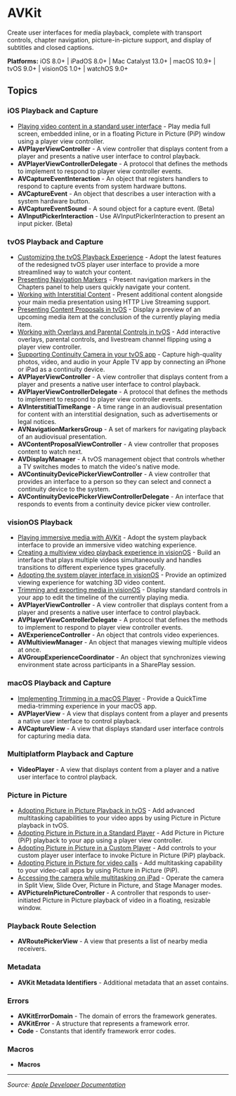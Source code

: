 # AVKit

Create user interfaces for media playback, complete with transport controls, chapter navigation, picture-in-picture support, and display of subtitles and closed captions.

**Platforms:** iOS 8.0+ | iPadOS 8.0+ | Mac Catalyst 13.0+ | macOS 10.9+ | tvOS 9.0+ | visionOS 1.0+ | watchOS 9.0+

## Topics

### iOS Playback and Capture
- [Playing video content in a standard user interface](https://developer.apple.com/documentation/avkit/playing_video_content_in_a_standard_user_interface) - Play media full screen, embedded inline, or in a floating Picture in Picture (PiP) window using a player view controller.
- **AVPlayerViewController** - A view controller that displays content from a player and presents a native user interface to control playback.
- **AVPlayerViewControllerDelegate** - A protocol that defines the methods to implement to respond to player view controller events.
- **AVCaptureEventInteraction** - An object that registers handlers to respond to capture events from system hardware buttons.
- **AVCaptureEvent** - An object that describes a user interaction with a system hardware button.
- **AVCaptureEventSound** - A sound object for a capture event. (Beta)
- **AVInputPickerInteraction** - Use AVInputPickerInteraction to present an input picker. (Beta)

### tvOS Playback and Capture
- [Customizing the tvOS Playback Experience](https://developer.apple.com/documentation/avkit/customizing_the_tvos_playback_experience) - Adopt the latest features of the redesigned tvOS player user interface to provide a more streamlined way to watch your content.
- [Presenting Navigation Markers](https://developer.apple.com/documentation/avkit/presenting_navigation_markers) - Present navigation markers in the Chapters panel to help users quickly navigate your content.
- [Working with Interstitial Content](https://developer.apple.com/documentation/avkit/working_with_interstitial_content) - Present additional content alongside your main media presentation using HTTP Live Streaming support.
- [Presenting Content Proposals in tvOS](https://developer.apple.com/documentation/avkit/presenting_content_proposals_in_tvos) - Display a preview of an upcoming media item at the conclusion of the currently playing media item.
- [Working with Overlays and Parental Controls in tvOS](https://developer.apple.com/documentation/avkit/working_with_overlays_and_parental_controls_in_tvos) - Add interactive overlays, parental controls, and livestream channel flipping using a player view controller.
- [Supporting Continuity Camera in your tvOS app](https://developer.apple.com/documentation/avkit/supporting_continuity_camera_in_your_tvos_app) - Capture high-quality photos, video, and audio in your Apple TV app by connecting an iPhone or iPad as a continuity device.
- **AVPlayerViewController** - A view controller that displays content from a player and presents a native user interface to control playback.
- **AVPlayerViewControllerDelegate** - A protocol that defines the methods to implement to respond to player view controller events.
- **AVInterstitialTimeRange** - A time range in an audiovisual presentation for content with an interstitial designation, such as advertisements or legal notices.
- **AVNavigationMarkersGroup** - A set of markers for navigating playback of an audiovisual presentation.
- **AVContentProposalViewController** - A view controller that proposes content to watch next.
- **AVDisplayManager** - A tvOS management object that controls whether a TV switches modes to match the video's native mode.
- **AVContinuityDevicePickerViewController** - A view controller that provides an interface to a person so they can select and connect a continuity device to the system.
- **AVContinuityDevicePickerViewControllerDelegate** - An interface that responds to events from a continuity device picker view controller.

### visionOS Playback
- [Playing immersive media with AVKit](https://developer.apple.com/documentation/avkit/playing_immersive_media_with_avkit) - Adopt the system playback interface to provide an immersive video watching experience.
- [Creating a multiview video playback experience in visionOS](https://developer.apple.com/documentation/avkit/creating_a_multiview_video_playback_experience_in_visionos) - Build an interface that plays multiple videos simultaneously and handles transitions to different experience types gracefully.
- [Adopting the system player interface in visionOS](https://developer.apple.com/documentation/avkit/adopting_the_system_player_interface_in_visionos) - Provide an optimized viewing experience for watching 3D video content.
- [Trimming and exporting media in visionOS](https://developer.apple.com/documentation/avkit/trimming_and_exporting_media_in_visionos) - Display standard controls in your app to edit the timeline of the currently playing media.
- **AVPlayerViewController** - A view controller that displays content from a player and presents a native user interface to control playback.
- **AVPlayerViewControllerDelegate** - A protocol that defines the methods to implement to respond to player view controller events.
- **AVExperienceController** - An object that controls video experiences.
- **AVMultiviewManager** - An object that manages viewing multiple videos at once.
- **AVGroupExperienceCoordinator** - An object that synchronizes viewing environment state across participants in a SharePlay session.

### macOS Playback and Capture
- [Implementing Trimming in a macOS Player](https://developer.apple.com/documentation/avkit/implementing_trimming_in_a_macos_player) - Provide a QuickTime media-trimming experience in your macOS app.
- **AVPlayerView** - A view that displays content from a player and presents a native user interface to control playback.
- **AVCaptureView** - A view that displays standard user interface controls for capturing media data.

### Multiplatform Playback and Capture
- **VideoPlayer** - A view that displays content from a player and a native user interface to control playback.

### Picture in Picture
- [Adopting Picture in Picture Playback in tvOS](https://developer.apple.com/documentation/avkit/adopting_picture_in_picture_playback_in_tvos) - Add advanced multitasking capabilities to your video apps by using Picture in Picture playback in tvOS.
- [Adopting Picture in Picture in a Standard Player](https://developer.apple.com/documentation/avkit/adopting_picture_in_picture_in_a_standard_player) - Add Picture in Picture (PiP) playback to your app using a player view controller.
- [Adopting Picture in Picture in a Custom Player](https://developer.apple.com/documentation/avkit/adopting_picture_in_picture_in_a_custom_player) - Add controls to your custom player user interface to invoke Picture in Picture (PiP) playback.
- [Adopting Picture in Picture for video calls](https://developer.apple.com/documentation/avkit/adopting_picture_in_picture_for_video_calls) - Add multitasking capability to your video-call apps by using Picture in Picture (PiP).
- [Accessing the camera while multitasking on iPad](https://developer.apple.com/documentation/avkit/accessing_the_camera_while_multitasking_on_ipad) - Operate the camera in Split View, Slide Over, Picture in Picture, and Stage Manager modes.
- **AVPictureInPictureController** - A controller that responds to user-initiated Picture in Picture playback of video in a floating, resizable window.

### Playback Route Selection
- **AVRoutePickerView** - A view that presents a list of nearby media receivers.

### Metadata
- **AVKit Metadata Identifiers** - Additional metadata that an asset contains.

### Errors
- **AVKitErrorDomain** - The domain of errors the framework generates.
- **AVKitError** - A structure that represents a framework error.
- **Code** - Constants that identify framework error codes.

### Macros
- **Macros**

---

*Source: [Apple Developer Documentation](https://developer.apple.com/documentation/AVKit)*